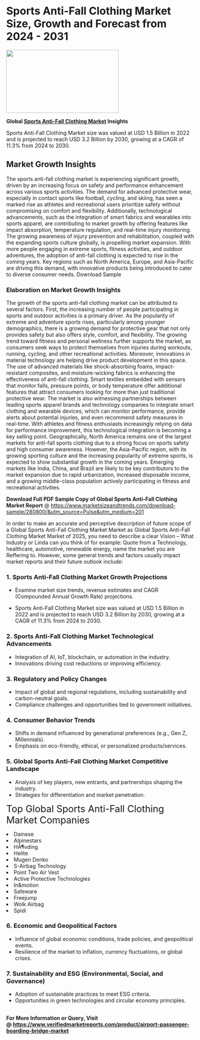 <H1>Sports Anti-Fall Clothing Market Size, Growth and Forecast from 2024 - 2031</H1><img class="aligncenter size-medium wp-image-584254" src="https://thirdeyenews.in/wp-content/uploads/2024/09/Global-Market-Research-300x168.jpeg" alt="" width="300" height="168" /><p><strong>Global&nbsp;<a href="https://www.marketsizeandtrends.com/download-sample/280800/&amp;utm_source=Pulse&amp;utm_medium=201">Sports Anti-Fall Clothing Market</a> Insights</strong></p><p>Sports Anti-Fall Clothing Market size was valued at USD 1.5 Billion in 2022 and is projected to reach USD 3.2 Billion by 2030, growing at a CAGR of 11.3% from 2024 to 2030.</p><p><h2>Market Growth Insights</h2> The sports anti-fall clothing market is experiencing significant growth, driven by an increasing focus on safety and performance enhancement across various sports activities. The demand for advanced protective wear, especially in contact sports like football, cycling, and skiing, has seen a marked rise as athletes and recreational users prioritize safety without compromising on comfort and flexibility. Additionally, technological advancements, such as the integration of smart fabrics and wearables into sports apparel, are contributing to market growth by offering features like impact absorption, temperature regulation, and real-time injury monitoring. The growing awareness of injury prevention and rehabilitation, coupled with the expanding sports culture globally, is propelling market expansion. With more people engaging in extreme sports, fitness activities, and outdoor adventures, the adoption of anti-fall clothing is expected to rise in the coming years. Key regions such as North America, Europe, and Asia-Pacific are driving this demand, with innovative products being introduced to cater to diverse consumer needs. Download Sample <h3>Elaboration on Market Growth Insights</h3> The growth of the sports anti-fall clothing market can be attributed to several factors. First, the increasing number of people participating in sports and outdoor activities is a primary driver. As the popularity of extreme and adventure sports rises, particularly among younger demographics, there is a growing demand for protective gear that not only provides safety but also offers style, comfort, and flexibility. The growing trend toward fitness and personal wellness further supports the market, as consumers seek ways to protect themselves from injuries during workouts, running, cycling, and other recreational activities. Moreover, innovations in material technology are helping drive product development in this space. The use of advanced materials like shock-absorbing foams, impact-resistant composites, and moisture-wicking fabrics is enhancing the effectiveness of anti-fall clothing. Smart textiles embedded with sensors that monitor falls, pressure points, or body temperature offer additional features that attract consumers looking for more than just traditional protective wear. The market is also witnessing partnerships between leading sports apparel brands and technology companies to integrate smart clothing and wearable devices, which can monitor performance, provide alerts about potential injuries, and even recommend safety measures in real-time. With athletes and fitness enthusiasts increasingly relying on data for performance improvement, this technological integration is becoming a key selling point. Geographically, North America remains one of the largest markets for anti-fall sports clothing due to a strong focus on sports safety and high consumer awareness. However, the Asia-Pacific region, with its growing sporting culture and the increasing popularity of extreme sports, is expected to show substantial growth in the coming years. Emerging markets like India, China, and Brazil are likely to be key contributors to the market expansion due to rapid urbanization, increased disposable income, and a growing middle-class population actively participating in fitness and recreational activities. </p><p><span class=""><strong>Download Full PDF Sample Copy of Global Sports Anti-Fall Clothing Market Report</strong> @ <a href="https://www.marketsizeandtrends.com/download-sample/280800/&amp;utm_source=Pulse&amp;utm_medium=201" target="_blank">https://www.marketsizeandtrends.com/download-sample/280800/&amp;utm_source=Pulse&amp;utm_medium=201</a></span></p><p>In order to make an accurate and perceptive description of future scope of a Global&nbsp;Sports Anti-Fall Clothing Market Market as Global&nbsp;Sports Anti-Fall Clothing Market Market of 2025, you need to describe a clear Vision &ndash; What Industry or Linda can you think of for example: Quote from a Technology, healthcare, automotive, renewable energy, name the market you are Reffering to. However, some general trends and factors usually impact market reports and their future outlook include:</p><h3>1.&nbsp;<strong>Sports Anti-Fall Clothing Market Growth Projections</strong></h3><ul><li>Examine market size trends, revenue estimates and CAGR (Compounded Annual Growth Rate) projections.</li><li><p>Sports Anti-Fall Clothing Market size was valued at USD 1.5 Billion in 2022 and is projected to reach USD 3.2 Billion by 2030, growing at a CAGR of 11.3% from 2024 to 2030.</p></li></ul><h3>2.&nbsp;<strong>Sports Anti-Fall Clothing Market Technological Advancements</strong></h3><ul><li>Integration of AI, IoT, blockchain, or automation in the industry.</li><li>Innovations driving cost reductions or improving efficiency.</li></ul><h3>3.&nbsp;<strong>Regulatory and Policy Changes</strong></h3><ul><li>Impact of global and regional regulations, including sustainability and carbon-neutral goals.</li><li>Compliance challenges and opportunities tied to government initiatives.</li></ul><h3>4.&nbsp;<strong>Consumer Behavior Trends</strong></h3><ul><li>Shifts in demand influenced by generational preferences (e.g., Gen Z, Millennials).</li><li>Emphasis on eco-friendly, ethical, or personalized products/services.</li></ul><h3>5.&nbsp;<strong>Global Sports Anti-Fall Clothing Market Competitive Landscape</strong></h3><ul><li>Analysis of key players, new entrants, and partnerships shaping the industry.</li><li>Strategies for differentiation and market penetration.</li></ul><p data-pm-slice="1 1 []"><span style="color: inherit; font-family: inherit; font-size: 25px;">Top Global Sports Anti-Fall Clothing Market Companies</span></p><div class="" data-test-id=""><p><li>Dainese</li><li> Alpinestars</li><li> HÃ¶vding</li><li> Helite</li><li> Mugen Denko</li><li> S-Airbag Technology</li><li> Point Two Air Vest</li><li> Active Protective Technologies</li><li> In&motion</li><li> Safeware</li><li> Freejump</li><li> Wolk Airbag</li><li> Spidi</li></p></div><h3>6.&nbsp;<strong>Economic and Geopolitical Factors</strong></h3><ul><li>Influence of global economic conditions, trade policies, and geopolitical events.</li><li>Resilience of the market to inflation, currency fluctuations, or global crises.</li></ul><h3>7.&nbsp;<strong>Sustainability and ESG (Environmental, Social, and Governance)</strong></h3><ul><li>Adoption of sustainable practices to meet ESG criteria.</li><li>Opportunities in green technologies and circular economy principles.</li></ul><h2><strong style="font-size: 14px;">For More Information or Query, Visit @&nbsp;</strong><a style="background-color: #ffffff; font-size: 14px;" href="https://www.marketsizeandtrends.com/report/sports-anti-fall-clothing-market/" target="_blank">https://www.verifiedmarketreports.com/product/airport-passenger-boarding-bridge-market</a></h2>

